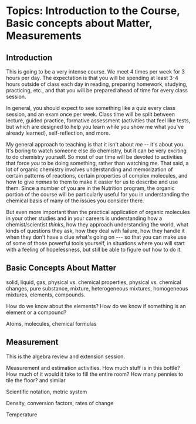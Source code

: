 Topics: Introduction to the Course, Basic concepts about Matter, Measurements
=============================================================================

Introduction
--------------

This is going to be a very intense course.  We meet 4 times per week
for 3 hours per day.  The expectation is that you will be spending at
least 3-4 hours outside of class each day in reading, preparing
homework, studying, practicing, etc., and that you will be prepared
ahead of time for every class session.


In general, you should expect to see something like a quiz every class
session, and an exam once per week.  Class time will be split between
lecture, guided practice, formative assessment (activities that feel
like tests, but which are designed to help you learn while you show me
what you've already learned), self-reflection, and more.


My general approach to teaching is that it isn't about *me* -- it's
about you.  It's boring to watch someone else do chemistry, but it can
be very exciting to do chemistry yourself.  So most of our time will
be devoted to activities that force *you* to be doing something,
rather than watching me.  That said, a lot of organic chemistry
involves understanding and memorization of certain patterns of
reactions, certain properties of complex molecules, and how to give
*names* to them to make it easier for us to describe and use them.
Since a number of you are in the Nutrition program, the organic
portion of the course will be particularly useful for you in
understanding the chemical basis of many of the issues you consider
there.


But even more important than the practical application of organic
molecules in your other studies and in your careers is understanding
how a chemist/scientist *thinks*, how they approach understanding the
world, what kinds of questions they ask, how they deal with failure,
how they handle it when they don't have a clue what's going on --- so
that you can make use of some of those powerful tools yourself, in
situations where you will start with a feeling of hopelessness, but
still be able to figure out how to do it.


Basic Concepts About Matter 
--------------------------- 

solid, liquid, gas, physical vs. chemical properties, physical
vs. chemical changes, pure substance, mixture, heterogeneous mixtures,
homogeneous mixtures, elements, compounds.

How do we know about the elements?  How do we know if something is an
element or a compound?

Atoms, molecules, chemical formulas

 




Measurement
-----------

This is the algebra review and extension session.

Measurement and estimation activities.  How much stuff is in this
bottle?  How much of it would it take to fill the entire room?  How
many pennies to tile the floor?  and similar

Scientific notation, metric system

Density, conversion factors, rates of change

Temperature

